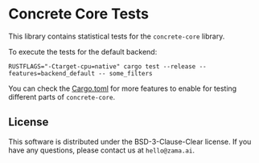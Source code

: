# Concrete Core Tests

This library contains statistical tests for the `concrete-core` library.

To execute the tests for the default backend:
```shell
RUSTFLAGS="-Ctarget-cpu=native" cargo test --release --features=backend_default -- some_filters
```

You can check the [Cargo.toml](./Cargo.toml) for more features to enable for testing different parts of `concrete-core`.

## License

This software is distributed under the BSD-3-Clause-Clear license. If you have any questions,
please contact us at `hello@zama.ai`.
